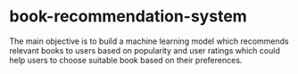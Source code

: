 # book-recommendation-system
The main objective is to build a machine learning model which recommends relevant books to users based on popularity and user ratings which could help users to choose suitable book based on their preferences.
